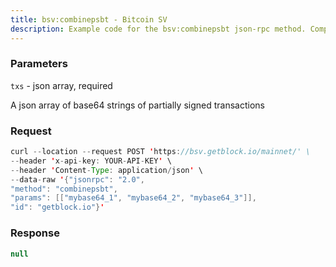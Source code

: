 ```yaml
---
title: bsv:combinepsbt - Bitcoin SV
description: Example code for the bsv:combinepsbt json-rpc method. Сomplete guide on how to use bsv:combinepsbt json-rpc in GetBlock.io Web3 documentation.
---
```


### Parameters


`txs` - json array, required

A json array of base64 strings of partially signed transactions

### Request

``` java
curl --location --request POST 'https://bsv.getblock.io/mainnet/' \ 
--header 'x-api-key: YOUR-API-KEY' \ 
--header 'Content-Type: application/json' \ 
--data-raw '{"jsonrpc": "2.0",
"method": "combinepsbt",
"params": [["mybase64_1", "mybase64_2", "mybase64_3"]],
"id": "getblock.io"}'
```

###  Response

``` java
null
```

